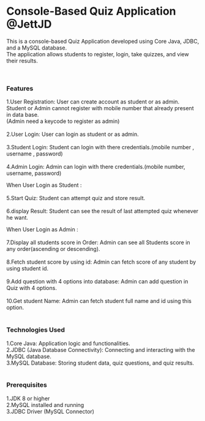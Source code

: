 # Console-Based Quiz Application @JettJD

<p>This is a console-based Quiz Application developed using Core Java, JDBC, and a MySQL database.<br>
  The application allows students to register, login, take quizzes, and view their results.</p>
<br>

<h3>Features</h3> 

1.User Registration: User can create account as student or as admin. <br>
Student or Admin cannot register with mobile number that already present in data base.<br>
(Admin need a keycode to register as admin)<br><br>
2.User Login: User can login as student or as admin. <br><br>
3.Student Login: Student can login with there credentials.(mobile number , username , password)<br><br>
4.Admin Login: Admin can login with there credentials.(mobile number, username, password)<br>

When User Login as Student : <br><br>
5.Start Quiz: Student can attempt quiz and store result.<br><br>
6.display Result: Student can see the result of last attempted quiz whenever he want.<br>

When User Login as Admin : <br><br>
7.Display all students score in Order: Admin can see all Students score in any order(ascending or descending).<br><br>
8.Fetch student score by using id: Admin can fetch score of any student by using student id.<br><br>
9.Add question with 4 options into database: Admin can add question in Quiz with 4 options.<br><br>
10.Get student Name: Admin can fetch student full name and id using this option.<br>
<br>

<h3>Technologies Used</h3>

1.Core Java: Application logic and functionalities.<br>
2.JDBC (Java Database Connectivity): Connecting and interacting with the MySQL database.<br>
3.MySQL Database: Storing student data, quiz questions, and quiz results.<br>
<br>

<h3>Prerequisites</h3>

1.JDK 8 or higher<br>
2.MySQL installed and running<br>
3.JDBC Driver (MySQL Connector)<br>

